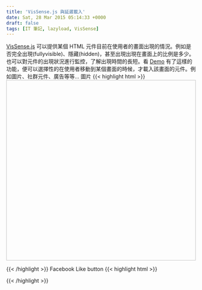 ```yaml
---
title: 'VisSense.js 與延遲載入'
date: Sat, 28 Mar 2015 05:14:33 +0000
draft: false
tags: [IT 筆記, lazyload, VisSense]
---
```


[VisSense.js](http://vissense.github.io/vissense) 可以提供某個 HTML 元件目前在使用者的畫面出現的情況。例如是否完全出現(fullyvisible)、隱藏(hidden)，甚至出現出現在畫面上的比例是多少。也可以對元件的出現狀況進行監控，了解出現時間的長短。看 [Demo](https://vissense.github.io/vissense-demo/#/demos/demo-track-visibility) 有了這樣的功能，便可以選擇性的在使用者移動到某個畫面的時候，才載入該畫面的元件。例如圖片、社群元件、廣告等等... 圖片
{{< highlight html >}}
<img class="lazyload" alt="" width="624" height="480" data-src="http://i.imgur.com/XjFZG2Q.jpg" />
<script> $('img.lazyload').each(function(){
    var element = $(this);
    var visibility = VisSense(this, { fullyvisible: 0.05 });
    visibility.monitor({ fullyvisible: function(monitor) {
        element.attr('src', element.data('src'));
        monitor.stop();
    } }).start();
 });
</script>
{{< /highlight >}}
 Facebook Like button
 {{< highlight html >}} <div class="fb_like_button"> <div class="fb-like" data-href="http://yor_http_link/" data-layout="button_count" data-action="like" data-show-faces="false" data-share="false"></div> </div>
<script> //載入 Facebook SDK
$.getScript('//connect.facebook.net/en_UK/all.js', function(){ FB.init({ appId: 'YOUR_APP_ID', }); });

$('div.fb_like_button').each(function(){
    var element = this;
    var visibility = VisSense(element, { fullyvisible: 0.05 });
    visibility.monitor({ fullyvisible: function(monitor) {
        FB.XFBML.parse(element);
        monitor.stop();
    } }).start();
});

</script>
{{< /highlight >}}
